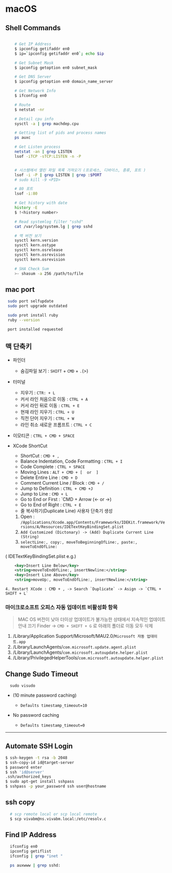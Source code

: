 # macOS

## Shell Commands

```bash

    # Get IP Address
    $ ipconfig getifaddr en0
    $ ip=`ipconfig getifaddr en0`; echo $ip

    # Get Subnet Mask
    $ ipconfig getoption en0 subnet_mask

    # Get DNS Server
    $ ipconfig getoption en0 domain_name_server

    # Get Network Info
    $ ifconfig en0

    # Route
    $ netstat -nr

    # Detail cpu info
    sysctl -a | grep machdep.cpu

    # Getting list of pids and process names
    ps auxc

    # Get Listen process
    netstat -an | grep LISTEN
    lsof -iTCP -sTCP:LISTEN -n -P


    # 시스템에서 열린 파일 목록 가져오기 (프로세스, 디바이스, 종류, 포트 )
    lsof -i -P | grep LISTEN | grep :$PORT
    # sudo kill -9 <PID>

    # 80 포트
    lsof -i:80

    # Get history with date
    history -E
    $ !<history number>

    # Read systemlog filter "sshd"
    cat /var/log/system.lg | grep sshd

    # 맥 버전 보기
    sysctl kern.version
    sysctl kern.ostype
    sysctl kern.osrelease
    sysctl kern.osrevision
    sysctl kern.osrevision

    # SHA Check Sum
    >- shasum -a 256 /path/to/file
```

## mac port

```bash
 sudo port selfupdate
 sudo port upgrade outdated

 sudo prot install ruby
 ruby --version

 port installed requested
```

## 맥 단축키

- 파인더
    - 숨김파일 보기 : `SHIFT` + `CMD` + `.`(>)

- 터미널
    - 지우기 : `CTR: + L`
    - 커서 라인 처음으로 이동 : `CTRL + A`
    - 커서 라인 뒤로 이동 : `CTRL + E`
    - 현재 라인 지우기 : `CTRL + U`
    - 직전 단어 지우기 : `CTRL + W`
    - 라인 취소 새로운 프롬프트 : `CTRL + C`

- 이모티콘 : `CTRL + CMD + SPACE`

- XCode ShortCut
    - ShortCut : `CMD + ,`
    - Balance Indentation, Code Formatting : `CTRL + I`
    - Code Complete : `CTRL + SPACE`
    - Moving Lines : `ALT + CMD + [  or  ]`
    - Delete Entire Line : `CMD + D`
    - Comment Current Line / Block : `CMD + /`
    - Jump to Definition : `CTRL + CMD +J`
    - Jump to Line : `CMD + L`
    - Go to End or First : `CMD + Arrow (<- or ->)
    - Go to End of Right : `CTRL + E`
    - 줄 복사하기(Duplicate Line) 사용자 단축기 생성
    1. Open : `/Applications/Xcode.app/Contents/Frameworks/IDEKit.framework/Versions/A/Resources/IDETextKeyBindingSet.plist`
    2. `Add Customized (Dictonary) -> (Add) Duplicate Current Line (String)`
    3. `selectLine:, copy:, moveToBeginningOfLine:, paste:, moveToEndOfLine:`

( IDETextKeyBindingSet.plist e.g.)

```xml
    <key>Insert Line Below</key>
    <string>moveToEndOfLine:, insertNewline:</string>
    <key>Insert Line Above</key>
    <string>moveUp:, moveToEndOfLine:, insertNewline:</string>
```

    4. Restart XCode : CMD + , -> Search `Duplicate` -> Asign -> `CTRL + SHIFT + L`

### 마이크로소프트 오피스 자동 업데이트 비활성화 항목
>
> MAC OS 버전이 낮아 더이상 업데이트가 불가능한 상태에서 지속적인 업데이트 안내 끄기
> Finder -> `CMD + SHIFT + G` 로 아래의 폴더로 이동 모두 삭제
>
1. /Library/Application Support/Microsoft/MAU2.0/`Microsoft 자동 업데이트.app`
2. /Library/LaunchAgents/`com.microsoft.update.agent.plist`
3. /Library/LaunchAgents/`com.microsoft.autoupdate.helper.plist`
4. /Library/PrivilegedHelperTools/`com.microsoft.autoupdate.helper.plist`

## Change Sudo Timeout

```base
  sudo visudo
```

- (10 minute password caching)
    - `Defaults timestamp_timeout=10`

- No password caching
    - `Defaults timestamp_timeout=0`

---

## Automate SSH Login

```bash
$ ssh-keygen -t rsa -b 2048
$ ssh-copy-id id@target-server
$ password enter
$ ssh 'id@server'
.ssh/authorized_keys
$ sudo apt-get install sshpass
$ sshpass -p your_password ssh user@hostname
```

## ssh copy

```bash
  # scp remote local or scp local remote
  $ scp vivabm@ns.vivabm.local:/etc/resolv.c
```

## Find IP Address

```bash
  ifconfig en0
  ipconfig getiflist
  ifconfig | grep "inet "
```

```bash
  ps auxwww | grep sshd:
```

